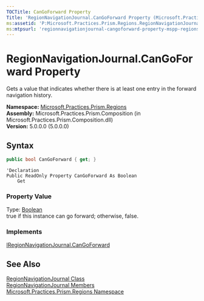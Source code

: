 ```yaml
---
TOCTitle: CanGoForward Property
Title: 'RegionNavigationJournal.CanGoForward Property (Microsoft.Practices.Prism.Regions)'
ms:assetid: 'P:Microsoft.Practices.Prism.Regions.RegionNavigationJournal.CanGoForward'
ms:mtpsurl: 'regionnavigationjournal-cangoforward-property-mspp-regions.md'
---
```


# RegionNavigationJournal.CanGoForward Property

Gets a value that indicates whether there is at least one entry in the forward navigation history.

**Namespace:** [Microsoft.Practices.Prism.Regions](/patterns-practices/reference/mspp-regions-namespace)  
**Assembly:** Microsoft.Practices.Prism.Composition (in Microsoft.Practices.Prism.Composition.dll)  
**Version:** 5.0.0.0 (5.0.0.0)

## Syntax

```C#
public bool CanGoForward { get; }
```
```VB
'Declaration
Public ReadOnly Property CanGoForward As Boolean
	Get
```

### Property Value

Type: [Boolean](http://msdn.microsoft.com/en-us/library/a28wyd50)  
true if this instance can go forward; otherwise, false.  

### Implements

[IRegionNavigationJournal.CanGoForward](/patterns-practices/reference/iregionnavigationjournal-cangoforward-property-mspp-regions)

## See Also

[RegionNavigationJournal Class](/patterns-practices/reference/regionnavigationjournal-class-mspp-regions)  
[RegionNavigationJournal Members](/patterns-practices/reference/regionnavigationjournal-members-mspp-regions)  
[Microsoft.Practices.Prism.Regions Namespace](/patterns-practices/reference/mspp-regions-namespace)  